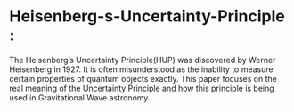 # Heisenberg-s-Uncertainty-Principle : 

The Heisenberg’s Uncertainty Principle(HUP) was discovered by Werner Heisenberg in 1927. It is often misunderstood as the inability to measure certain properties of quantum objects exactly. This paper focuses on the real meaning of the Uncertainty Principle and how this principle is being used in Gravitational Wave astronomy.
